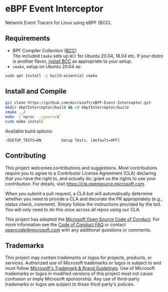 # eBPF Event Interceptor
Network Event Tracers for Linux using eBPF (BCC).

## Requirements
* BPF Compiler Collection ([BCC](https://github.com/iovisor/bcc))<br>
  The included `Cmake` sets up `BCC` for Ubuntu 20.04, 18.04 etc. If your distro is another flavor, [install BCC](https://github.com/iovisor/bcc/blob/master/INSTALL.md) as appropriate to your setup. 
 * `cmake`, setup on Ubuntu 20.04 as:
```bash 
sudo apt install -y build-essential cmake 
```
## Install and Compile


```bash 
git clone https://github.com/microsoft/eBPF-Event-Interceptor.git
mkdir ebpfInterceptor/build && cd ebpfInterceptor/build 
cmake ../
make -j`nproc --ignore=1`
sudo make install
```


Available build options:

    -DSETUP_TESTS=ON         Setup Tests. [default=OFF]

## Contributing

This project welcomes contributions and suggestions.  Most contributions require you to agree to a
Contributor License Agreement (CLA) declaring that you have the right to, and actually do, grant us
the rights to use your contribution. For details, visit https://cla.opensource.microsoft.com.

When you submit a pull request, a CLA bot will automatically determine whether you need to provide
a CLA and decorate the PR appropriately (e.g., status check, comment). Simply follow the instructions
provided by the bot. You will only need to do this once across all repos using our CLA.

This project has adopted the [Microsoft Open Source Code of Conduct](https://opensource.microsoft.com/codeofconduct/).
For more information see the [Code of Conduct FAQ](https://opensource.microsoft.com/codeofconduct/faq/) or
contact [opencode@microsoft.com](mailto:opencode@microsoft.com) with any additional questions or comments.

## Trademarks

This project may contain trademarks or logos for projects, products, or services. Authorized use of Microsoft 
trademarks or logos is subject to and must follow 
[Microsoft's Trademark & Brand Guidelines](https://www.microsoft.com/en-us/legal/intellectualproperty/trademarks/usage/general).
Use of Microsoft trademarks or logos in modified versions of this project must not cause confusion or imply Microsoft sponsorship.
Any use of third-party trademarks or logos are subject to those third-party's policies.
